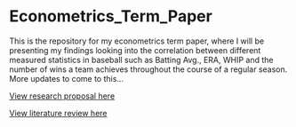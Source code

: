 # Econometrics_Term_Paper
This is the repository for my econometrics term paper, where I will be presenting my findings looking into the correlation between different measured statistics in baseball such as Batting Avg., ERA, WHIP and the number of wins a team achieves throughout the course of a regular season. More updates to come to this...

[View research proposal here](https://docs.google.com/document/d/12pGga_O-WvPBKstBQVDjri_96II5XInZ_sue5lgJpsM/edit?tab=t.0)

[View literature review here]()
